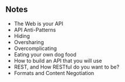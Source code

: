 ## Notes
 * The Web is your API
 * API Anti-Patterns
  * Hiding
  * Oversharing
  * Overcomplicating
 * Eating your own dog food
  * How to build an API that you will use
 * REST, and How RESTful do you want to be?
 * Formats and Content Negotiation
